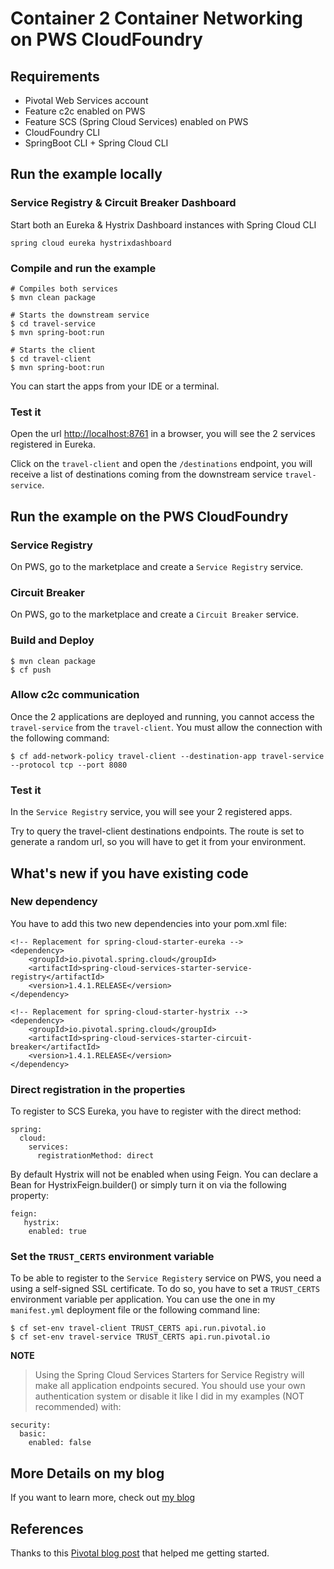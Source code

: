 # Container 2 Container Networking on PWS CloudFoundry

## Requirements
* Pivotal Web Services account 
* Feature c2c enabled on PWS
* Feature SCS (Spring Cloud Services) enabled on PWS
* CloudFoundry CLI
* SpringBoot CLI + Spring Cloud CLI

## Run the example locally

### Service Registry & Circuit Breaker Dashboard
Start both an Eureka & Hystrix Dashboard instances with Spring Cloud CLI
 
    spring cloud eureka hystrixdashboard
    
### Compile and run the example

    # Compiles both services
    $ mvn clean package
    
    # Starts the downstream service
    $ cd travel-service
    $ mvn spring-boot:run
    
    # Starts the client
    $ cd travel-client
    $ mvn spring-boot:run
        
You can start the apps from your IDE or a terminal.

### Test it

Open the url [http://localhost:8761](http://localhost:8761) in a browser, you will see the 2 services registered in Eureka.

Click on the `travel-client` and open the `/destinations` endpoint, you will receive a list of destinations coming from the downstream service `travel-service`.


## Run the example on the PWS CloudFoundry

### Service Registry
On PWS, go to the marketplace and create a `Service Registry` service.

### Circuit Breaker
On PWS, go to the marketplace and create a `Circuit Breaker` service.

### Build and Deploy

    $ mvn clean package
    $ cf push

### Allow c2c communication

Once the 2 applications are deployed and running, you cannot access the `travel-service` from the `travel-client`. You must allow the connection with the following command:

    $ cf add-network-policy travel-client --destination-app travel-service --protocol tcp --port 8080
    
### Test it

In the `Service Registry` service, you will see your 2 registered apps.
 
Try to query the travel-client destinations endpoints. The route is set to generate a random url, so you will have to get it from your environment.

## What's new if you have existing code

### New dependency

You have to add this two new dependencies into your pom.xml file:

    <!-- Replacement for spring-cloud-starter-eureka -->
    <dependency>
        <groupId>io.pivotal.spring.cloud</groupId>
        <artifactId>spring-cloud-services-starter-service-registry</artifactId>
        <version>1.4.1.RELEASE</version>
    </dependency>

    <!-- Replacement for spring-cloud-starter-hystrix -->
    <dependency>
        <groupId>io.pivotal.spring.cloud</groupId>
        <artifactId>spring-cloud-services-starter-circuit-breaker</artifactId>
        <version>1.4.1.RELEASE</version>
    </dependency>

### Direct registration in the properties

To register to SCS Eureka, you have to register with the direct method: 

    spring:
      cloud:
        services:
          registrationMethod: direct

By default Hystrix will not be enabled when using Feign. You can declare a Bean for HystrixFeign.builder() or simply turn it on via the following property: 

    feign:
       hystrix: 
        enabled: true 
          
### Set the `TRUST_CERTS` environment variable

To be able to register to the `Service Registery` service on PWS, you need a using a self-signed SSL certificate. To do so, you have to set a `TRUST_CERTS` environment variable per application. You can use the one in my `manifest.yml` deployment file or the following command line:

    $ cf set-env travel-client TRUST_CERTS api.run.pivotal.io
    $ cf set-env travel-service TRUST_CERTS api.run.pivotal.io

**NOTE**

> Using the Spring Cloud Services Starters for Service Registry will make all application endpoints secured. You should use your own authentication system or disable it like I did in my examples (NOT recommended) with:

    security:
      basic:
        enabled: false

## More Details on my blog
If you want to learn more, check out [my blog](https://medium.com/@christophef/container-networking-with-cloudfoundry-pws-pcf-part1-8840d7f9a985)

## References
Thanks to this [Pivotal blog post](https://content.pivotal.io/blog/building-spring-microservices-with-cloud-foundrys-new-container-networking-stack) that helped me getting started. 
